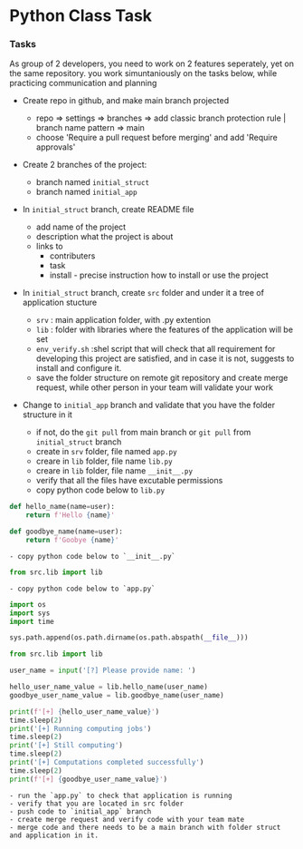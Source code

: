 # Python Class Task

### Tasks

As group of 2 developers, you need to work on 2 features seperately, yet on the same repository. you work simuntaniously on the tasks below, while practicing communication and planning

- Create repo in github, and make main branch projected
    - repo => settings => branches => add classic branch protection rule | branch name pattern => main
    - choose 'Require a pull request before merging' and add 'Require approvals'

- Create 2 branches of the project:
    - branch named `initial_struct`
    - branch named `initial_app`

- In `initial_struct` branch, create README file
    - add name of the project
    - description what the project is about
    - links to
        - contributers
        - task
        - install - precise instruction how to install or use the project

- In `initial_struct` branch, create `src` folder and under it a tree of application stucture
    - `srv` : main application folder, with .py extention
    - `lib` : folder with libraries where the  features of the application will be set 
    - `env_verify.sh` :shel script that will check that all requirement for developing this project are satisfied, and in case it is not, suggests to install and configure it.
    - save the folder structure on remote git repository and create merge request, while other person in your team will validate your work
    
- Change to `initial_app` branch and validate that you have the folder structure in it
    - if not, do the `git pull` from main branch or `git pull` from `initial_struct` branch
    - create in `srv` folder, file named `app.py`
    - creare in `lib` folder, file name `lib.py`
    - creare in `lib` folder, file name `__init__.py`
    - verify that all the files have excutable permissions
    - copy python code below to `lib.py`
```py
def hello_name(name=user):
    return f'Hello {name}'

def goodbye_name(name=user):
    return f'Goobye {name}'
```
    - copy python code below to `__init__.py`
```py
from src.lib import lib
```
    - copy python code below to `app.py`
```py
import os
import sys
import time

sys.path.append(os.path.dirname(os.path.abspath(__file__)))

from src.lib import lib

user_name = input('[?] Please provide name: ')

hello_user_name_value = lib.hello_name(user_name)
goodbye_user_name_value = lib.goodbye_name(user_name)

print(f'[+] {hello_user_name_value}')
time.sleep(2)
print('[+] Running computing jobs')
time.sleep(2)
print('[+] Still computing')
time.sleep(2)
print('[+] Computations completed successfully')
time.sleep(2)
print(f'[+] {goodbye_user_name_value}')
```
    - run the `app.py` to check that application is running
    - verify that you are located in src folder
    - push code to `initial_app` branch
    - create merge request and verify code with your team mate
    - merge code and there needs to be a main branch with folder struct and application in it.







